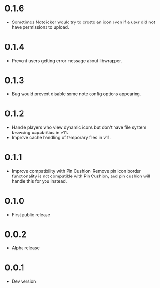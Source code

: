 # 0.1.6

- Sometimes Notelicker would try to create an icon even if a user did not have permissions to upload.

# 0.1.4

- Prevent users getting error message about libwrapper.

# 0.1.3

- Bug would prevent disable some note config options appearing.

# 0.1.2

- Handle players who view dynamic icons but don't have file system browsing capabilities in v11.
- Improve cache handling of temporary files in v11.

# 0.1.1

- Improve compatibility with Pin Cushion. Remove pin icon border functionality is not compatible with Pin Cushion, and pin cushion will handle this for you instead.

# 0.1.0

- First public release

# 0.0.2

- Alpha release

# 0.0.1

- Dev version
